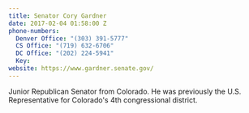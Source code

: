 ```yaml
---
title: Senator Cory Gardner
date: 2017-02-04 01:58:00 Z
phone-numbers:
  Denver Office: "(303) 391-5777"
  CS Office: "(719) 632-6706"
  DC Office: "(202) 224-5941"
  Key: 
website: https://www.gardner.senate.gov/
---
```


Junior Republican Senator from Colorado. He was previously the U.S. Representative for Colorado's 4th congressional district.
